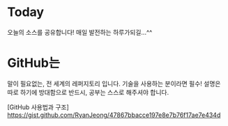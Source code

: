 # Today
오늘의 소스를 공유합니다! 매일 발전하는 하루가되길...^^

# GitHub는
말이 필요없는, 전 세계의 레퍼지토리 입니다.
기술을 사용하는 분이라면 필수! 설명은 따로 하기에 방대함으로 
반드시, 공부는 스스로 해주셔야 합니다.

[GitHub 사용법과 구조]
https://gist.github.com/RyanJeong/47867bbacce197e8e7b76f17ae7e434d
